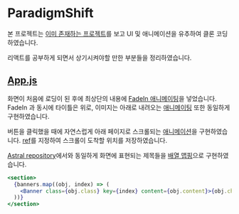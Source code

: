 # ParadigmShift
본 프로젝트는 [이미 존재하는 프로젝트](https://html5up.net/uploads/demos/paradigm-shift/)를 보고 UI 및 애니메이션을 유추하여 클론 코딩하였습니다.

리액트를 공부하게 되면서 상기시켜야할 만한 부분들을 정리하였습니다.

## [App.js](https://github.com/HanGyeolee/ParadigmShift/blob/main/src/App.js)
화면이 처음에 로딩이 된 후에 최상단의 내용에 [FadeIn 애니메이팅](https://github.com/HanGyeolee/ParadigmShift/blob/main/src/App.css#L11)을 넣었습니다.
FadeIn 과 동시에 타이틀은 위로, 이미지는 아래로 내려오는 [애니메이팅](https://github.com/HanGyeolee/ParadigmShift/blob/main/src/App.css#L155) 또한 동일하게 구현하였습니다.

버튼을 클릭했을 때에 자연스럽게 아래 페이지로 스크롤되는 [애니메이션](https://github.com/HanGyeolee/ParadigmShift/blob/main/src/App.js#L37)을 구현하였습니다.
[ref](https://github.com/HanGyeolee/ParadigmShift/blob/main/src/App.js#L72)를 지정하여 스크롤이 도착할 위치를 저장하였습니다.

[Astral repository](https://github.com/HanGyeolee/Astral#es6-%EB%AC%B8%EB%B2%95)에서와 동일하게 화면에 표현되는 제목들을 [배열 맵핑](https://github.com/HanGyeolee/ParadigmShift/blob/main/src/App.js#L311)으로 구현하였습니다.
``` jsx
<section>
  {banners.map((obj, index) => (
    <Banner class={obj.class} key={index} content={obj.content}>{obj.children}</Banner>
  ))}
</section>
```
